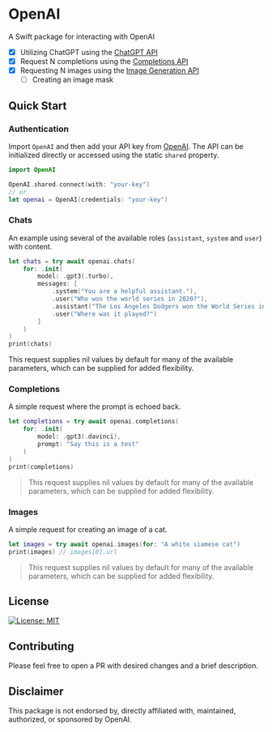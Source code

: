 # OpenAI

A Swift package for interacting with OpenAI
  - [x] Utilizing ChatGPT using the [ChatGPT API](https://platform.openai.com/docs/api-reference/chat/create)
  - [x] Request N completions using the [Completions API](https://beta.openai.com/docs/api-reference/completions/create)
  - [x] Requesting N images using the [Image Generation API](https://beta.openai.com/docs/guides/images)
    - [ ] Creating an image mask
  
## Quick Start

### Authentication

Import `OpenAI` and then add your API key from [OpenAI](https://openai.com/api/). The API can be initialized directly or accessed using the static `shared` property.

```swift
import OpenAI

OpenAI.shared.connect(with: "your-key")
// or
let openai = OpenAI(credentials: "your-key")
```
### Chats

An example using several of the available roles (`assistant`, `system` and `user`) with content.

```swift
let chats = try await openai.chats(
    for: .init(
        model: .gpt3(.turbo),
        messages: [
            .system("You are a helpful assistant."),
            .user("Who won the world series in 2020?"),
            .assistant("The Los Angeles Dodgers won the World Series in 2020."),
            .user("Where was it played?")
        ]
    )
)
print(chats)
```
This request supplies nil values by default for many of the available parameters, which can be supplied for added flexibility.

### Completions

A simple request where the prompt is echoed back.

```swift
let completions = try await openai.completions(
    for: .init(
        model: .gpt3(.davinci),
        prompt: "Say this is a test"
    )
)
print(completions)
```
> This request supplies nil values by default for many of the available parameters, which can be supplied for added flexibility.

### Images

A simple request for creating an image of a cat.
```swift
let images = try await openai.images(for: "A white siamese cat")
print(images) // images[0].url
```
> This request supplies nil values by default for many of the available parameters, which can be supplied for added flexibility.

## License
[![License: MIT](https://img.shields.io/badge/License-MIT-yellow.svg)](https://opensource.org/licenses/MIT)

## Contributing

Please feel free to open a PR with desired changes and a brief description.

## Disclaimer

This package is not endorsed by, directly affiliated with, maintained, authorized, or sponsored by OpenAI.
